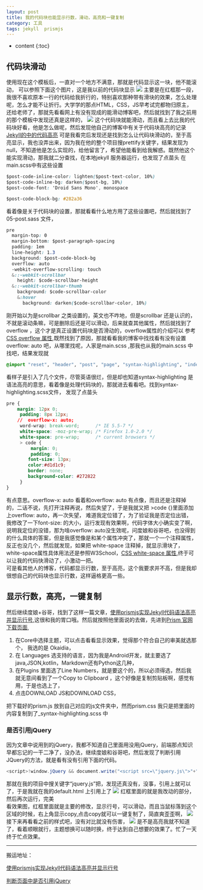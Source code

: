 ```yaml
---
layout: post
title: 我的代码块也能显示行数，滑动，高亮和一键复制
category: 工具
tags: jekyll  prismjs
---
```

* content
{:toc}

## 代码块滑动
使用现在这个模板后，一直对一个地方不满意，那就是代码显示这一块，他不能滚动，
可以参照下面这个图片，这是我以前的代码块显示
![](../../../../images/old_cold_block.png)
主要是在红框那一段，我很不喜欢原本一行的代码给我折行的，特别喜欢那种带有滑块的效果，怎么处理呢，怎么才能不让折行。大学学的那点HTML，CSS，JS早考试完都物归原主，还给老师了，那就先看看网上有没有现成的能滑动博客吧，然后就找到了我之前用的那个模板中发现还真是这样的，
![](../../../../images/yansu_code.png)
这个代码块就能滑动，而且看上去比我的代码块好看，他是怎么做呢，然后发现他自己的博客中有关于代码块高亮的记录 [Jekyll的中的代码高亮](http://yansu.org/2013/04/22/highlight-of-jekyll.html) 可是我看完后发现还是找到怎么让代码块滑动的，至于高亮显示，我也没弄出来，因为我在他的整个项目搜prettify关键字，结果发现为null，不知道他是怎么实现的，给他留言了，希望他能看到给我解惑。既然他这个能实现滑动，那我就二分查找，在本地jekyll 服务器运行，也发现了点苗头
在main.scss中有这些设置
```CSS
$post-code-inline-color: lighten($post-text-color, 10%)
$post-code-inline-bg: darken($post-bg, 10%)
$post-code-font: 'Droid Sans Mono', monospace

$post-code-block-bg: #282a36
```
看着像是关于代码块的设置，那就看看什么地方用了这些设置吧，然后就找到了05-post.sass 文件，
```CSS
pre
  margin-top: 0
  margin-bottom: $post-paragraph-spacing
  padding: 1em
  line-height: 1.3
  background: $post-code-block-bg
  overflow: auto
  -webkit-overflow-scrolling: touch
  &::-webkit-scrollbar
    height: $code-scrollbar-height
  &::-webkit-scrollbar-thumb
    background: $code-scrollbar-color
    &:hover
      background: darken($code-scrollbar-color, 10%)
```
刚开始以为是scrollbar 之类设置的，英文也不咋地，但是scrollbar 还是认识的，不就是滚动条嘛，可是删除后还是可以滑动，后来就查其他属性，然后就找到了 overflow ，这个才是真正设置代码块是否滑动的，overflow属性的介绍可以 参考 [CSS overflow 属性](http://www.w3school.com.cn/cssref/pr_pos_overflow.asp),既然找到了原因，那就看看我的博客中找找看有没有设置 overflow: auto 吧，从哪里找呢，人家是main.scss ,那我也从我的main.scss 中找吧，结果发现就

```CSS
@import "reset", "header", "post", "page", "syntax-highlighting", "index", "demo", "footer", "scrollbar", "backToTop";
```
看样子是引入了几个文件，尽管英语很烂，但是却也知道syntax-highlighting 是语法高亮的意思，看着像是处理代码块的，那就进去看看吧。找到syntax-highlighting.scss文件，
发现了点苗头
```CSS
pre {
    margin: 12px 0;
     padding: 8px 12px;
    //  overflow-x: auto;
     word-wrap: break-word;      /* IE 5.5-7 */
     white-space: -moz-pre-wrap; /* Firefox 1.0-2.0 */
     white-space: pre-wrap;      /* current browsers */
     > code {
         margin: 0;
         padding: 0;
        font-size: 13px;
        color:#d1d1c9;
        border: none;
        background-color: #272822
     }
}
```
有点意思。overflow-x: auto 看着和overflow: auto 有点像，而且还是注释掉的，二话不说，先打开注释再说，然后失望了，于是我就又把 >code {}里面添加上overflow: auto，再一次失望， 难道我定位错了，为了验证我是否定位出错，我修改了一下font-size: 的大小，运行发现有效果啊，代码字体大小确实变了啊，说明我定位的没错，那为啥overflow: auto没生效呢，问度娘和谷哥吧，也没得到的什么具体的答案，但是我感觉像是和某个属性冲突了，那就一个一个注释属性，反正也没几个，然后就发现，如果把 white-space 注释掉，就显示滑块了，white-space属性具体用法还是参照W3School，[CSS white-space 属性](http://www.w3school.com.cn/cssref/pr_text_white-space.asp),终于可以让我的代码快滑动了，小激动一把。   
可是看其他人的博客，代码都显示行数，至于高亮，这个我要求并不高，但是我却很想自己的代码块也显示行数，这样逼格更高一些。
## 显示行数，高亮，一键复制
然后继续度娘+谷哥，找到了这样一篇文章，[使用prismjs实现Jekyll代码语法高亮并显示行号](http://wanshicheng.org/jekyll/%E4%BD%BF%E7%94%A8prismjs%E5%AE%9E%E7%8E%B0Jekyll%E4%BB%A3%E7%A0%81%E8%AF%AD%E6%B3%95%E9%AB%98%E4%BA%AE%E5%B9%B6%E6%98%BE%E7%A4%BA%E8%A1%8C%E5%8F%B7.html),这很和我的胃口哦。然后就按照他里面说的去做，先进到[Prism 官网下载页面](http://prismjs.com/download.html),
1. 在Core中选择主题，可以点击看看显示效果，觉得那个符合自己的审美就选那个， 我选的是 Okaidia，
2. 在 Languages 选支持的语言，因为我是Android开发，就主要选了java,JSON,kotlin，Markdown还有Python这几种，
3. 在Plugins 里面选了Line Numbers，就是要这个的，所以必须得选，然后我就无意间看到了一个Copy to Clipboard  ，这个好像是复制剪贴板啊，感觉有用，于是也选上了，
4. 点击DOWNLOAD JS和DOWNLOAD CSS，

把下载好的prism.js 放到自己对应的js文件夹中，然而prism.css 我只是把里面的内容复制到了_syntax-highlighting.scss 中
### 是否引用jQuery
因为文章中说用到的jQuery，我都不知道自己里面用没用jQuery，前端那点知识早都忘记的一干二净了，没办法，继续度娘和谷哥吧，然后发现了判断引用JQuery的方法，就是看有没有引用下面的代码。
```java
<script>!window.jQuery && document.write("<script src=\"jquery.js\">"+"</scr"+"ipt>");</script>
```
那就在我的项目中搜关键字“jquery.js”把，发现还真没有，没事，引用上就可以了，于是我就在我的default.html 上引用上了
![](../../../../images/default_html.png)
红框里面的就是我改动的部分，然后再次运行，完美    
看效果图，红框里面就是主要的修改，显示行号，可以滑动，而且当鼠标落到这个区域的时候，右上角显示copy,点击copy就可以一键复制了，简直爽歪歪啊，
![](../../../../images/new_cold_block.png)
接下来再看看之前的样式吧，没有对比就没有伤害，
![](../../../../images/old_cold_block.png)
是不是高亮我就不知道了，看着顺眼就行，主题想换可以随时换，终于达到自己想要的效果了。忙了一天终于忙点效果。

---
搬运地址：    

[使用prismjs实现Jekyll代码语法高亮并显示行号](http://wanshicheng.org/jekyll/%E4%BD%BF%E7%94%A8prismjs%E5%AE%9E%E7%8E%B0Jekyll%E4%BB%A3%E7%A0%81%E8%AF%AD%E6%B3%95%E9%AB%98%E4%BA%AE%E5%B9%B6%E6%98%BE%E7%A4%BA%E8%A1%8C%E5%8F%B7.html)  
 
[判断页面中是否引用jQuery](https://www.cnblogs.com/snowbaby-kang/p/4815489.html)
